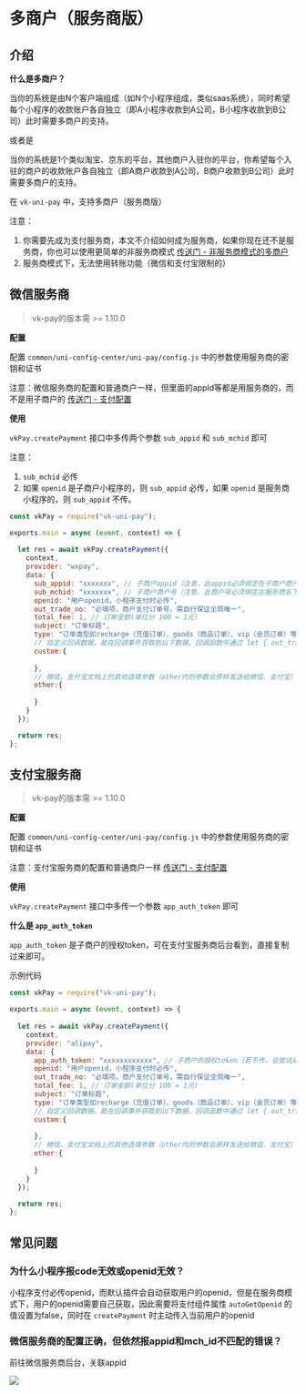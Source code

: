 # 多商户（服务商版）

## 介绍

**什么是多商户？**

当你的系统是由N个客户端组成（如N个小程序组成，类似saas系统），同时希望每个小程序的收款账户各自独立（即A小程序收款到A公司，B小程序收款到B公司）此时需要多商户的支持。

或者是

当你的系统是1个类似淘宝、京东的平台，其他商户入驻你的平台，你希望每个入驻的商户的收款账户各自独立（即A商户收款到A公司，B商户收款到B公司）此时需要多商户的支持。

在 `vk-uni-pay` 中，支持多商户（服务商版）

注意：
1. 你需要先成为支付服务商，本文不介绍如何成为服务商，如果你现在还不是服务商，你也可以使用更简单的非服务商模式 [传送门 - 非服务商模式的多商户](https://vkdoc.fsq.pub/vk-uni-pay/advanced/multi-merchant.html)
2. 服务商模式下，无法使用转账功能（微信和支付宝限制的）

## 微信服务商

> vk-pay的版本需 >= 1.10.0

**配置**

配置 `common/uni-config-center/uni-pay/config.js` 中的参数使用服务商的密钥和证书

注意：微信服务商的配置和普通商户一样，但里面的appId等都是用服务商的，而不是用子商户的 [传送门 - 支付配置](https://vkdoc.fsq.pub/vk-uni-pay/config.html)

**使用**

`vkPay.createPayment` 接口中多传两个参数 `sub_appid` 和 `sub_mchid` 即可

注意：

1. `sub_mchid` 必传
2. 如果 `openid` 是子商户小程序的，则 `sub_appid` 必传，如果 `openid` 是服务商小程序的，则 `sub_appid` 不传。

```js
const vkPay = require("vk-uni-pay");

exports.main = async (event, context) => {
  
  let res = await vkPay.createPayment({
    context,
    provider: "wxpay",
    data: {
      sub_appid: "xxxxxxx", // 子商户appid（注意，此appid必须绑定在子商户商户号下）
      sub_mchid: "xxxxxxx", // 子商户商户号（注意，此商户号必须绑定在服务商名下）
      openid: "用户openid，小程序支付时必传",
      out_trade_no: "必填项，商户支付订单号，需自行保证全局唯一",
      total_fee: 1, // 订单金额(单位分 100 = 1元)
      subject: "订单标题",
      type: "订单类型如recharge（充值订单）、goods（商品订单）、vip（会员订单）等。", // 此处type的值如果是goods，则回调时就会执行 pay-notify 目录下的 goods.js 内的逻辑
      // 自定义回调数据，能在回调事件获取到以下数据，回调函数中通过 let { out_trade_no, user_id, recharge_balance } = data;方式获取（不可与data内的一级属性名重复）
      custom:{
        
      },
      // 微信、支付宝文档上的其他选填参数（other内的参数会原样发送给微信、支付宝）
      other:{
      
      }
    }
  });

  return res;
};
```

## 支付宝服务商

> vk-pay的版本需 >= 1.10.0

**配置**

配置 `common/uni-config-center/uni-pay/config.js` 中的参数使用服务商的密钥和证书

注意：支付宝服务商的配置和普通商户一样 [传送门 - 支付配置](https://vkdoc.fsq.pub/vk-uni-pay/config.html)

**使用**

`vkPay.createPayment` 接口中多传一个参数 `app_auth_token` 即可

**什么是 `app_auth_token`**

`app_auth_token` 是子商户的授权token，可在支付宝服务商后台看到，直接复制过来即可。

示例代码

```js
const vkPay = require("vk-uni-pay");

exports.main = async (event, context) => {
  
  let res = await vkPay.createPayment({
    context,
    provider: "alipay",
    data: {
      app_auth_token: "xxxxxxxxxxxx", // 子商户的授权token（若不传，会尝试从配置去获取）
      openid: "用户openid，小程序支付时必传",
      out_trade_no: "必填项，商户支付订单号，需自行保证全局唯一",
      total_fee: 1, // 订单金额(单位分 100 = 1元)
      subject: "订单标题",
      type: "订单类型如recharge（充值订单）、goods（商品订单）、vip（会员订单）等。", // 此处type的值如果是goods，则回调时就会执行 pay-notify 目录下的 goods.js 内的逻辑
      // 自定义回调数据，能在回调事件获取到以下数据，回调函数中通过 let { out_trade_no, user_id, recharge_balance } = data;方式获取（不可与data内的一级属性名重复）
      custom:{
        
      },
      // 微信、支付宝文档上的其他选填参数（other内的参数会原样发送给微信、支付宝）
      other:{
      
      }
    }
  });

  return res;
};
```

## 常见问题

### 为什么小程序报code无效或openid无效？

小程序支付必传openid，而默认插件会自动获取用户的openid，但是在服务商模式下，用户的openid需要自己获取，因此需要将支付组件属性 `autoGetOpenid` 的值设置为false，同时在 `createPayment` 时主动传入当前用户的openid

### 微信服务商的配置正确，但依然报appid和mch_id不匹配的错误？

前往微信服务商后台，关联appid

![](https://mp-cf0c5e69-620c-4f3c-84ab-f4619262939f.cdn.bspapp.com/vk-doc/402.png)

